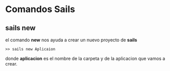 # Comandos Sails

## sails new
el comando **new** nos ayuda a crear un nuevo proyecto de **sails**
 ```
 >> sails new Aplicaion
 ```
 donde **aplicacion** es el nombre de la carpeta y de la aplicacion que vamos a crear.